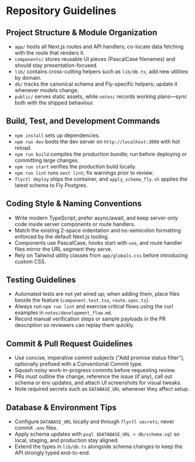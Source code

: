 # Repository Guidelines

## Project Structure & Module Organization
- `app/` hosts all Next.js routes and API handlers; co-locate data fetching with the route that renders it.
- `components/` stores reusable UI pieces (PascalCase filenames) and should stay presentation-focused.
- `lib/` contains cross-cutting helpers such as `lib/db.ts`; add new utilities by domain.
- `db/` tracks the canonical schema and Fly-specific helpers; update it whenever models change.
- `public/` serves static assets, while `notes/` records working plans—sync both with the shipped behaviour.

## Build, Test, and Development Commands
- `npm install` sets up dependencies.
- `npm run dev` boots the dev server on `http://localhost:3000` with hot reload.
- `npm run build` compiles the production bundle; run before deploying or committing large changes.
- `npm run start` verifies the production build locally.
- `npm run lint` runs `next lint`; fix warnings prior to review.
- `flyctl deploy` ships the container, and `apply_schema_fly.sh` applies the latest schema to Fly Postgres.

## Coding Style & Naming Conventions
- Write modern TypeScript, prefer async/await, and keep server-only code inside server components or route handlers.
- Match the existing 2-space indentation and no-semicolon formatting enforced by the default Next.js tooling.
- Components use PascalCase, hooks start with `use`, and route handler files mirror the URL segment they serve.
- Rely on Tailwind utility classes from `app/globals.css` before introducing custom CSS.

## Testing Guidelines
- Automated tests are not yet wired up; when adding them, place files beside the feature (`component.test.tsx`, `route.spec.ts`).
- Always run `npm run lint` and exercise critical flows using the curl examples in `notes/development_flow.md`.
- Record manual verification steps or sample payloads in the PR description so reviewers can replay them quickly.

## Commit & Pull Request Guidelines
- Use concise, imperative commit subjects ("Add promise status filter"), optionally prefixed with a Conventional Commit type.
- Squash noisy work-in-progress commits before requesting review.
- PRs must outline the change, reference the issue (if any), call out schema or env updates, and attach UI screenshots for visual tweaks.
- Note required secrets such as `DATABASE_URL` whenever they affect setup.

## Database & Environment Tips
- Configure `DATABASE_URL` locally and through `flyctl secrets`; never commit `.env` files.
- Apply schema updates with `psql $DATABASE_URL < db/schema.sql` so local, staging, and production stay aligned.
- Extend the types in `lib/db.ts` alongside schema changes to keep the API strongly typed end-to-end.
